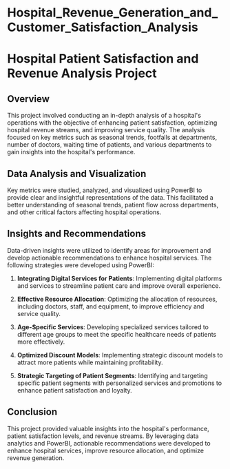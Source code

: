 # Hospital_Revenue_Generation_and_Customer_Satisfaction_Analysis
# Hospital Patient Satisfaction and Revenue Analysis Project

## Overview

This project involved conducting an in-depth analysis of a hospital's operations with the objective of enhancing patient satisfaction, optimizing hospital revenue streams, and improving service quality. The analysis focused on key metrics such as seasonal trends, footfalls at departments, number of doctors, waiting time of patients, and various departments to gain insights into the hospital's performance.

## Data Analysis and Visualization

Key metrics were studied, analyzed, and visualized using PowerBI to provide clear and insightful representations of the data. This facilitated a better understanding of seasonal trends, patient flow across departments, and other critical factors affecting hospital operations.

## Insights and Recommendations

Data-driven insights were utilized to identify areas for improvement and develop actionable recommendations to enhance hospital services. The following strategies were developed using PowerBI:

1. **Integrating Digital Services for Patients**: Implementing digital platforms and services to streamline patient care and improve overall experience.
   
2. **Effective Resource Allocation**: Optimizing the allocation of resources, including doctors, staff, and equipment, to improve efficiency and service quality.
   
3. **Age-Specific Services**: Developing specialized services tailored to different age groups to meet the specific healthcare needs of patients more effectively.
   
4. **Optimized Discount Models**: Implementing strategic discount models to attract more patients while maintaining profitability.
   
5. **Strategic Targeting of Patient Segments**: Identifying and targeting specific patient segments with personalized services and promotions to enhance patient satisfaction and loyalty.

## Conclusion

This project provided valuable insights into the hospital's performance, patient satisfaction levels, and revenue streams. By leveraging data analytics and PowerBI, actionable recommendations were developed to enhance hospital services, improve resource allocation, and optimize revenue generation.

